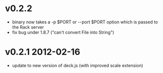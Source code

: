 # v0.2.2

* binary now takes a -p $PORT or --port $PORT option which is passed to the Rack server
* fix bug under 1.8.7 ("can't convert File into String")

# v0.2.1 2012-02-16

* update to new version of deck.js (with improved scale extension)


